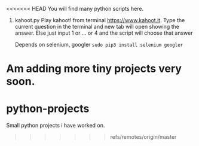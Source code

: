 <<<<<<< HEAD
You will find many python scripts here.

1. kahoot.py
	Play kahoot! from terminal  https://www.kahoot.it.
    Type the current question in the terminal and  new tab will open showing the answer.
    Else just input 1 or ... or 4 and the script will choose that answer

    Depends on selenium, googler `sudo pip3 install selenium googler`


Am adding more tiny projects very soon.
=======
# python-projects
Small python projects i have worked on.
>>>>>>> refs/remotes/origin/master
